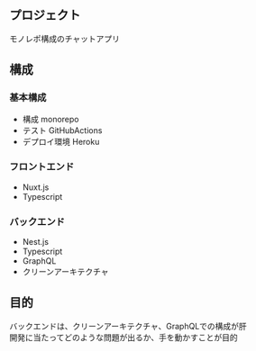 ## プロジェクト
モノレポ構成のチャットアプリ

## 構成

### 基本構成
- 構成 monorepo
- テスト GitHubActions
- デプロイ環境 Heroku

### フロントエンド
- Nuxt.js
- Typescript

### バックエンド
- Nest.js
- Typescript
- GraphQL
- クリーンアーキテクチャ

## 目的
バックエンドは、クリーンアーキテクチャ、GraphQLでの構成が肝
<br/>
開発に当たってどのような問題が出るか、手を動かすことが目的
